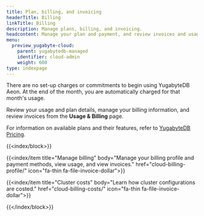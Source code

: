 ```yaml
---
title: Plan, billing, and invoicing
headerTitle: Billing
linkTitle: Billing
description: Manage plans, billing, and invoicing.
headcontent: Manage your plan and payment, and review invoices and usage
menu:
  preview_yugabyte-cloud:
    parent: yugabytedb-managed
    identifier: cloud-admin
    weight: 600
type: indexpage
---
```


There are no set-up charges or commitments to begin using YugabyteDB Aeon. At the end of the month, you are automatically charged for that month's usage.

Review your usage and plan details, manage your billing information, and review invoices from the **Usage & Billing** page.

For information on available plans and their features, refer to [YugabyteDB Pricing](https://www.yugabyte.com/pricing/).

{{<index/block>}}

  {{<index/item
    title="Manage billing"
    body="Manage your billing profile and payment methods, view usage, and view invoices."
    href="cloud-billing-profile/"
    icon="fa-thin fa-file-invoice-dollar">}}

  {{<index/item
    title="Cluster costs"
    body="Learn how cluster configurations are costed."
    href="cloud-billing-costs/"
    icon="fa-thin fa-file-invoice-dollar">}}

{{</index/block>}}
